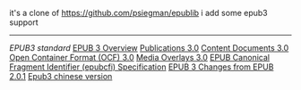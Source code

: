 
it's a clone of https://github.com/psiegman/epublib
i add some epub3 support

*********

*EPUB3 standard*
[EPUB 3 Overview](http://www.idpf.org/epub/30/spec/epub30-overview.html)
[Publications 3.0](http://www.idpf.org/epub/30/spec/epub30-publications.html)
[Content Documents 3.0](http://www.idpf.org/epub/30/spec/epub30-contentdocs.html)
[Open Container Format (OCF) 3.0](http://www.idpf.org/epub/30/spec/epub30-ocf.html)
[Media Overlays 3.0](http://idpf.org/epub/30/spec/epub30-mediaoverlays.html)
[EPUB Canonical Fragment Identifier (epubcfi) Specification](http://www.idpf.org/epub/linking/cfi/epub-cfi.html)
[EPUB 3 Changes from EPUB 2.0.1](http://www.idpf.org/epub/30/spec/epub30-changes.html)
[Epub3 chinese version](http://epub.anfengde.com/epub-3-0-standard-chinese-version)